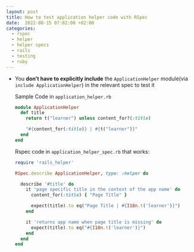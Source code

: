 ```yaml
---
layout: post
title: How to test application helper code with RSpec
date:  2022-08-15 07:02:00 +02:00
categories:
  - rspec
  - helper
  - helper specs
  - rails
  - testing
  - ruby
---
```


- You **don’t have to explicitly include** the `ApplicationHelper` module(via `include ApplicationHelper`) in the relevant spec to test it
  
  
  Sample Code in `application_helper.rb`
  
  ```ruby
  module ApplicationHelper
    def title
      return t("learner") unless content_for?(:title)
  
      "#{content_for(:title)} | #{t("learner")}"
    end
  end
  
  ```
  
  Rspec code in `application_helper_spec.rb` that works:
  
  ```ruby
  require 'rails_helper'
  
  RSpec.describe ApplicationHelper, type: :helper do
  
    describe '#title' do
      it 'page specific title in the context of the app name' do
        content_for(:title) { "Page Title" }
  
        expect(title).to eq("Page Title | #{I18n.t('learner')}")
      end
  
      it 'returns app name when page title is missing' do
        expect(title).to eq("#{I18n.t('learner')}")
      end
    end
  end
  
  ```
